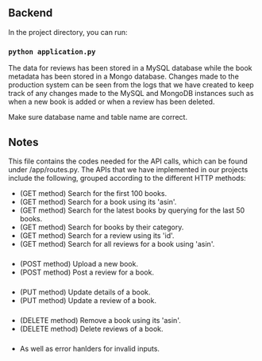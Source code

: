 ## Backend

In the project directory, you can run:

### `python application.py`

The data for reviews has been stored in a MySQL database while the book metadata has been stored in a Mongo database. Changes made to the production system can be seen from the logs that we have created to keep track of any changes made to the MySQL and MongoDB instances such as when a new book is added or when a review has been deleted.

Make sure database name and table name are correct.

## Notes

This file contains the codes needed for the API calls, which can be found under /app/routes.py. The APIs that we have implemented in our projects include the following, grouped according to the different HTTP methods:

- (GET method) Search for the first 100 books.
- (GET method) Search for a book using its 'asin'.
- (GET method) Search for the latest books by querying for the last 50 books.
- (GET method) Search for books by their category.
- (GET method) Search for a review using its 'id'.
- (GET method) Search for all reviews for a book using 'asin'.
###
- (POST method) Upload a new book.
- (POST method) Post a review for a book.
###
- (PUT method) Update details of a book.
- (PUT method) Update a review of a book.
###
- (DELETE method) Remove a book using its 'asin'.
- (DELETE method) Delete reviews of a book.
###
- As well as error hanlders for invalid inputs.
